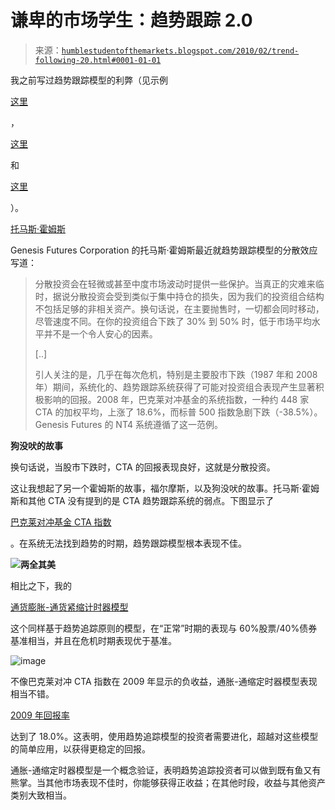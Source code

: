 <!--yml

类别：未分类

日期：2024-05-18 00:38:11

-->

# 谦卑的市场学生：趋势跟踪 2.0

> 来源：[`humblestudentofthemarkets.blogspot.com/2010/02/trend-following-20.html#0001-01-01`](https://humblestudentofthemarkets.blogspot.com/2010/02/trend-following-20.html#0001-01-01)

我之前写过趋势跟踪模型的利弊（见示例

[这里](http://www.qwestfunds.com/publications/newsletters_pdf/newsletter_february_2010.pdf)

，

[这里](http://humblestudentofthemarkets.blogspot.com/2008/11/trend-following-ctas-no-panacea.html)

和

[这里](http://humblestudentofthemarkets.blogspot.com/2010/01/simple-style-rotation-model.html)

）。

[托马斯·霍姆斯](http://www.opalesque.com/OFI1138/Practitioner_trend_is_your_strategies_are605.html)

Genesis Futures Corporation 的托马斯·霍姆斯最近就趋势跟踪模型的分散效应写道：

> 分散投资会在轻微或甚至中度市场波动时提供一些保护。当真正的灾难来临时，据说分散投资会受到类似于集中持仓的损失，因为我们的投资组合结构不包括足够的非相关资产。换句话说，在主要抛售时，一切都会同时移动，尽管速度不同。在你的投资组合下跌了 30% 到 50% 时，低于市场平均水平并不是一个令人安心的因素。
> 
> [..]
> 
> 引人关注的是，几乎在每次危机，特别是主要股市下跌（1987 年和 2008 年）期间，系统化的、趋势跟踪系统获得了可能对投资组合表现产生显著积极影响的回报。2008 年，巴克莱对冲基金的系统指数，一种约 448 家 CTA 的加权平均，上涨了 18.6%，而标普 500 指数急剧下跌（-38.5%）。Genesis Futures 的 NT4 系统遵循了这一范例。

**狗没吠的故事**

换句话说，当股市下跌时，CTA 的回报表现良好，这就是分散投资。

这让我想起了另一个霍姆斯的故事，福尔摩斯，以及狗没吠的故事。托马斯·霍姆斯和其他 CTA 没有提到的是 CTA 趋势跟踪系统的弱点。下图显示了

[巴克莱对冲基金 CTA 指数](http://www.barclayhedge.com/research/indices/cta/sub/cta.html)

。在系统无法找到趋势的时期，趋势跟踪模型根本表现不佳。

![](https://blogger.googleusercontent.com/img/b/R29vZ2xl/AVvXsEi8ezsvWgSpqPuiLOGcgHLRvvTMiF-uLq88pWAVKtjQJrPVB9HJJQvyeLpgPwtoeyoxj-EJTtwTwtuCGXAQ7Wwhzvsyal26J2jApL3lG3IFNrKN7_6blLYWvgAyxQPsvkc0HxkYfAomAzSr/s1600-h/CTA.JPG)**两全其美**

相比之下，我的

[通货膨胀-通货紧缩计时器模型](http://www.qwestfunds.com/publications/newsletters_pdf/newsletter_november_2009.pdf)

这个同样基于趋势追踪原则的模型，在“正常”时期的表现与 60%股票/40%债券基准相当，并且在危机时期表现优于基准。

![image](https://blogger.googleusercontent.com/img/b/R29vZ2xl/AVvXsEiMoey7qRFMXkd6RJsTvaabuGeG-_jkYxNAKCPVYO6VSA7yIJ-U2Aeff9T1Vq9jRaCBH2L14Xr6R4u450DKQtkRJt_XGtXypU7Lz35AZy2B1lFGyb4MxI05Th82UHICTUeB7VLzpS7GwDon/s1600-h/vs+60-40.JPG)

不像巴克莱对冲 CTA 指数在 2009 年显示的负收益，通胀-通缩定时器模型表现相当不错。

[2009 年回报率](http://humblestudentofthemarkets.blogspot.com/2010/01/2009-inflation-deflation-timer-model.html)

达到了 18.0%。这表明，使用趋势追踪模型的投资者需要进化，超越对这些模型的简单应用，以获得更稳定的回报。

通胀-通缩定时器模型是一个概念验证，表明趋势追踪投资者可以做到既有鱼又有熊掌。当其他市场表现不佳时，你能够获得正收益；在其他时段，收益与其他资产类别大致相当。
